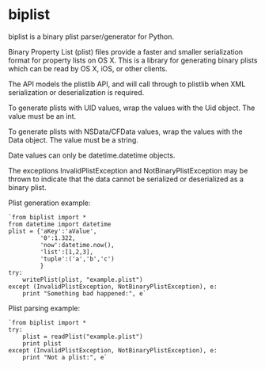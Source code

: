 biplist
=======
biplist is a binary plist parser/generator for Python.

Binary Property List (plist) files provide a faster and smaller serialization
format for property lists on OS X. This is a library for generating binary
plists which can be read by OS X, iOS, or other clients.

The API models the plistlib API, and will call through to plistlib when
XML serialization or deserialization is required.

To generate plists with UID values, wrap the values with the Uid object. The
value must be an int.

To generate plists with NSData/CFData values, wrap the values with the
Data object. The value must be a string.

Date values can only be datetime.datetime objects.

The exceptions InvalidPlistException and NotBinaryPlistException may be 
thrown to indicate that the data cannot be serialized or deserialized as
a binary plist.

Plist generation example:
    
    `from biplist import *
    from datetime import datetime
    plist = {'aKey':'aValue',
             '0':1.322,
             'now':datetime.now(),
             'list':[1,2,3],
             'tuple':('a','b','c')
             }
    try:
        writePlist(plist, "example.plist")
    except (InvalidPlistException, NotBinaryPlistException), e:
        print "Something bad happened:", e`

Plist parsing example:

    `from biplist import *
    try:
        plist = readPlist("example.plist")
        print plist
    except (InvalidPlistException, NotBinaryPlistException), e:
        print "Not a plist:", e`
